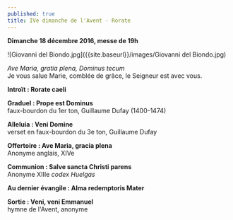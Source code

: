 ```yaml
---
published: true
title: IVe dimanche de l'Avent - Rorate
---
```

**Dimanche 18 décembre 2016, messe de 19h**  

![Giovanni del Biondo.jpg]({{site.baseurl}}/images/Giovanni del Biondo.jpg)


*Ave Maria, gratia plena, Dominus tecum*  
Je vous salue Marie, comblée de grâce, le Seigneur est avec vous.

**Introït : Rorate caeli**  

**Graduel : Prope est Dominus**  
faux-bourdon du 1er ton, Guillaume Dufay (1400-1474)

**Alleluia : Veni Domine**  
verset en faux-bourdon du 3e ton, Guillaume Dufay

**Offertoire : Ave Maria, gracia plena**  
Anonyme anglais, XIVe

**Communion : Salve sancta Christi parens**  
Anonyme XIIIe *codex Huelgas*

**Au dernier évangile : Alma redemptoris Mater**  

**Sortie : Veni, veni Emmanuel**  
hymne de l'Avent, anonyme
